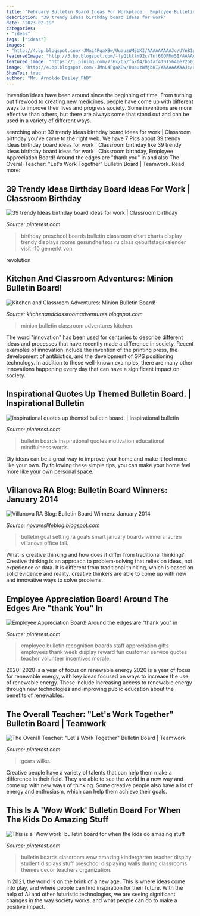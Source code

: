 ```yaml
---
title: "February Bulletin Board Ideas For Workplace : Employee Bulletin Recognition Boards Staff Appreciation Gifts Employees Thank Week Display Reward Fun Customer Service Quotes Teacher Volunteer Incentives Morale"
description: "39 trendy ideas birthday board ideas for work"
date: "2023-02-19"
categories:
- "ideas"
tags: ["ideas"]
images:
- "http://4.bp.blogspot.com/-JMnL4PgaXBw/UuauzWMjbKI/AAAAAAAAAJc/UYnB1pulgOM/s1600/West+-+Goal+Setting.jpg"
featuredImage: "http://3.bp.blogspot.com/-fyQtktfm92c/Tnf60QPMm5I/AAAAAAAAAAM/S4HSLXa-o94/s1600/September+2011+070.JPG"
featured_image: "https://i.pinimg.com/736x/b5/fa/f4/b5faf41015646e72b01f063f3ae42be7--work-bulletin-boards-employee-gifts.jpg"
image: "http://4.bp.blogspot.com/-JMnL4PgaXBw/UuauzWMjbKI/AAAAAAAAAJc/UYnB1pulgOM/s1600/West+-+Goal+Setting.jpg"
ShowToc: true
author: "Mr. Arnoldo Bailey PhD"
---
```



Invention ideas have been around since the beginning of time. From turning out firewood to creating new medicines, people have come up with different ways to improve their lives and progress society. Some inventions are more effective than others, but there are always some that stand out and can be used in a variety of different ways.

	

		
searching about 39 trendy Ideas birthday board ideas for work | Classroom birthday you've came to the right web. We have 7 Pics about 39 trendy Ideas birthday board ideas for work | Classroom birthday like 39 trendy Ideas birthday board ideas for work | Classroom birthday, Employee Appreciation Board! Around the edges are &quot;thank you&quot; in and also The Overall Teacher: &quot;Let&#039;s Work Together&quot; Bulletin Board | Teamwork. Read more:
		
    
## 39 Trendy Ideas Birthday Board Ideas For Work | Classroom Birthday

<img loading=lazy src="https://i.pinimg.com/736x/89/6e/8b/896e8bf890bcd5b4f64e3fbee52d828f.jpg" onerror="this.onerror=null;this.src='https://tse4.mm.bing.net/th?id=OIP.T8-fdSpKyBxVexihFMfjJQAAAA&amp;pid=15.1';" alt="39 trendy Ideas birthday board ideas for work | Classroom birthday">

_Source: pinterest.com_

>birthday preschool boards bulletin classroom chart charts display trendy displays rooms gesundheitsos ru class geburtstagskalender visit r10 gemerkt von. 

	

revolution

    
## Kitchen And Classroom Adventures: Minion Bulletin Board!

<img loading=lazy src="https://2.bp.blogspot.com/-P0V1EPfbKOY/UiUQ6_syYyI/AAAAAAAAAPM/OE-DxHzNF-I/s1600/20130825_235012.jpg" onerror="this.onerror=null;this.src='https://tse4.mm.bing.net/th?id=OIP.E_KCh3mZN0dubh89aKrsaAHaFj&amp;pid=15.1';" alt="Kitchen and Classroom Adventures: Minion Bulletin Board!">

_Source: kitchenandclassroomadventures.blogspot.com_

>minion bulletin classroom adventures kitchen. 

	

The word "innovation" has been used for centuries to describe different ideas and processes that have recently made a difference in society. Recent examples of innovation include the invention of the printing press, the development of antibiotics, and the development of GPS positioning technology. In addition to these well-known examples, there are many other innovations happening every day that can have a significant impact on society.

    
## Inspirational Quotes Up Themed Bulletin Board. | Inspirational Bulletin

<img loading=lazy src="https://i.pinimg.com/736x/c4/c3/31/c4c3310bbd366684f506706215ca9393--up-bulletin-board.jpg" onerror="this.onerror=null;this.src='https://tse1.mm.bing.net/th?id=OIP.ufbZdRCQtYsedoE_tmbfOQHaFi&amp;pid=15.1';" alt="Inspirational quotes up themed bulletin board. | Inspirational bulletin">

_Source: pinterest.com_

>bulletin boards inspirational quotes motivation educational mindfulness words. 

	

Diy ideas can be a great way to improve your home and make it feel more like your own. By following these simple tips, you can make your home feel more like your own personal space.

    
## Villanova RA Blog: Bulletin Board Winners: January 2014

<img loading=lazy src="http://4.bp.blogspot.com/-JMnL4PgaXBw/UuauzWMjbKI/AAAAAAAAAJc/UYnB1pulgOM/s1600/West+-+Goal+Setting.jpg" onerror="this.onerror=null;this.src='https://tse2.mm.bing.net/th?id=OIP.G37Lu3vpnXlg-f7VuEkeNgHaFj&amp;pid=15.1';" alt="Villanova RA Blog: Bulletin Board Winners: January 2014">

_Source: novareslifeblog.blogspot.com_

>bulletin goal setting ra goals smart january boards winners lauren villanova office fall. 

	

What is creative thinking and how does it differ from traditional thinking?
Creative thinking is an approach to problem-solving that relies on ideas, not experience or data. It is different from traditional thinking, which is based on solid evidence and reality. creative thinkers are able to come up with new and innovative ways to solve problems.

    
## Employee Appreciation Board! Around The Edges Are &quot;thank You&quot; In

<img loading=lazy src="https://i.pinimg.com/736x/b5/fa/f4/b5faf41015646e72b01f063f3ae42be7--work-bulletin-boards-employee-gifts.jpg" onerror="this.onerror=null;this.src='https://tse2.mm.bing.net/th?id=OIP.BFWLH1fTi_gDfX53UGYYjwHaKz&amp;pid=15.1';" alt="Employee Appreciation Board! Around the edges are &quot;thank you&quot; in">

_Source: pinterest.com_

>employee bulletin recognition boards staff appreciation gifts employees thank week display reward fun customer service quotes teacher volunteer incentives morale. 

	

2020: 2020 is a year of focus on renewable energy
2020 is a year of focus for renewable energy, with key ideas focused on ways to increase the use of renewable energy. These include increasing access to renewable energy through new technologies and improving public education about the benefits of renewables.

    
## The Overall Teacher: &quot;Let&#039;s Work Together&quot; Bulletin Board | Teamwork

<img loading=lazy src="http://3.bp.blogspot.com/-fyQtktfm92c/Tnf60QPMm5I/AAAAAAAAAAM/S4HSLXa-o94/s1600/September+2011+070.JPG" onerror="this.onerror=null;this.src='https://tse3.mm.bing.net/th?id=OIP.hLtXyv6SkPv9VXDQkmM5IQHaFj&amp;pid=15.1';" alt="The Overall Teacher: &quot;Let&#039;s Work Together&quot; Bulletin Board | Teamwork">

_Source: pinterest.com_

>gears wilke. 

	

Creative people have a variety of talents that can help them make a difference in their field. They are able to see the world in a new way and come up with new ways of thinking. Some creative people also have a lot of energy and enthusiasm, which can help them achieve their goals.

    
## This Is A &#039;Wow Work&#039; Bulletin Board For When The Kids Do Amazing Stuff

<img loading=lazy src="https://i.pinimg.com/736x/21/07/b5/2107b576be17717d4c3644a63beabc45--bulletin-board-ideas-for-teachers-work-bulletin-boards.jpg" onerror="this.onerror=null;this.src='https://tse2.mm.bing.net/th?id=OIP.XWrlIl0-kkxax32ehQb6gwHaFj&amp;pid=15.1';" alt="This is a &#039;Wow work&#039; bulletin board for when the kids do amazing stuff">

_Source: pinterest.com_

>bulletin boards classroom wow amazing kindergarten teacher display student displays stuff preschool displaying walls during classrooms themes decor teachers organization. 

	

In 2021, the world is on the brink of a new age. This is where ideas come into play, and where people can find inspiration for their future. With the help of AI and other futuristic technologies, we are seeing significant changes in the way society works, and what people can do to make a positive impact.


